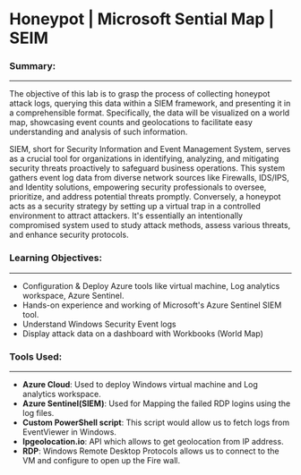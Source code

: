 # Honeypot | Microsoft Sential Map | SEIM

### Summary:

---

The objective of this lab is to grasp the process of collecting honeypot attack logs, querying this data within a SIEM framework, and presenting it in a comprehensible format. Specifically, the data will be visualized on a world map, showcasing event counts and geolocations to facilitate easy understanding and analysis of such information.

SIEM, short for Security Information and Event Management System, serves as a crucial tool for organizations in identifying, analyzing, and mitigating security threats proactively to safeguard business operations. This system gathers event log data from diverse network sources like Firewalls, IDS/IPS, and Identity solutions, empowering security professionals to oversee, prioritize, and address potential threats promptly. Conversely, a honeypot acts as a security strategy by setting up a virtual trap in a controlled environment to attract attackers. It's essentially an intentionally compromised system used to study attack methods, assess various threats, and enhance security protocols.

### Learning Objectives:

---

* Configuration & Deploy Azure tools like virtual machine, Log analytics workspace, Azure Sentinel.
* Hands-on experience and working of Microsoft's Azure Sentinel SIEM tool.
* Understand Windows Security Event logs
* Display attack data on a dashboard with Workbooks (World Map)

### Tools Used:

---

* **Azure Cloud**: Used to deploy Windows virtual machine and Log analytics workspace.
* **Azure Sentinel(SIEM)**: Used for Mapping the failed RDP logins using the log files.
* **Custom PowerShell script**: This script would allow us to fetch logs from EventViewer in Windows.
* **Ipgeolocation.io**: API which allows to get geolocation from IP address.
* **RDP**: Windows Remote Desktop Protocols allows us to connect to the VM and configure to open up the Fire wall.
